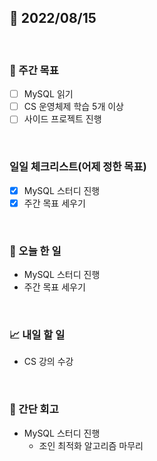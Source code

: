## 📅 2022/08/15

<br/>

### 🏹 주간 목표

- [ ] MySQL 읽기
- [ ] CS 운영체제 학습 5개 이상
- [ ] 사이드 프로젝트 진행

<br/>

### 일일 체크리스트(어제 정한 목표)

- [x] MySQL 스터디 진행
- [x] 주간 목표 세우기

<br/>

### 💯 오늘 한 일

- MySQL 스터디 진행
- 주간 목표 세우기

<br/>

### 📈 내일 할 일

- CS 강의 수강

<br/>

### 🧐 간단 회고

- MySQL 스터디 진행
  - 조인 최적화 알고리즘 마무리

